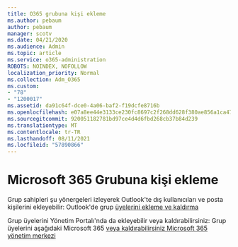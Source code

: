 ```yaml
---
title: O365 grubuna kişi ekleme
ms.author: pebaum
author: pebaum
manager: scotv
ms.date: 04/21/2020
ms.audience: Admin
ms.topic: article
ms.service: o365-administration
ROBOTS: NOINDEX, NOFOLLOW
localization_priority: Normal
ms.collection: Adm_O365
ms.custom:
- "78"
- "1200017"
ms.assetid: da91c64f-dce0-4a06-baf2-f19dcfe8716b
ms.openlocfilehash: e07a8ee44e3133ce230fc8697c2f268dd628f380ae856a1ca479d6da7bde7e4b
ms.sourcegitcommit: 920051182781bd97ce4d4d6fbd268cb37b84d239
ms.translationtype: MT
ms.contentlocale: tr-TR
ms.lasthandoff: 08/11/2021
ms.locfileid: "57890866"
---
```

# <a name="add-contacts-to-a-microsoft-365-group"></a>Microsoft 365 Grubuna kişi ekleme

Grup sahipleri şu yönergeleri izleyerek Outlook'te dış kullanıcıları ve posta kişilerini ekleyebilir: Outlook'de grup [üyelerini ekleme ve kaldırma](https://support.office.com/article/3b650f4a-5c9b-4f94-a1bb-0cca4b1091de?wt.mc_id=add_contacts_group.aspx)
  
Grup üyelerini Yönetim Portalı'nda da ekleyebilir veya kaldırabilirsiniz: Grup üyelerini aşağıdaki Microsoft 365 [veya kaldırabilirsiniz Microsoft 365 yönetim merkezi](https://docs.microsoft.com/microsoft-365/admin/create-groups/add-or-remove-members-from-groups)